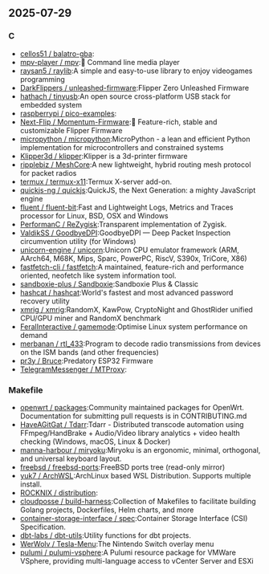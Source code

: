 ## 2025-07-29

### C

* [cellos51 / balatro-gba](https://github.com/cellos51/balatro-gba):
* [mpv-player / mpv](https://github.com/mpv-player/mpv):🎥 Command line media player
* [raysan5 / raylib](https://github.com/raysan5/raylib):A simple and easy-to-use library to enjoy videogames programming
* [DarkFlippers / unleashed-firmware](https://github.com/DarkFlippers/unleashed-firmware):Flipper Zero Unleashed Firmware
* [hathach / tinyusb](https://github.com/hathach/tinyusb):An open source cross-platform USB stack for embedded system
* [raspberrypi / pico-examples](https://github.com/raspberrypi/pico-examples):
* [Next-Flip / Momentum-Firmware](https://github.com/Next-Flip/Momentum-Firmware):🐬 Feature-rich, stable and customizable Flipper Firmware
* [micropython / micropython](https://github.com/micropython/micropython):MicroPython - a lean and efficient Python implementation for microcontrollers and constrained systems
* [Klipper3d / klipper](https://github.com/Klipper3d/klipper):Klipper is a 3d-printer firmware
* [ripplebiz / MeshCore](https://github.com/ripplebiz/MeshCore):A new lightweight, hybrid routing mesh protocol for packet radios
* [termux / termux-x11](https://github.com/termux/termux-x11):Termux X-server add-on.
* [quickjs-ng / quickjs](https://github.com/quickjs-ng/quickjs):QuickJS, the Next Generation: a mighty JavaScript engine
* [fluent / fluent-bit](https://github.com/fluent/fluent-bit):Fast and Lightweight Logs, Metrics and Traces processor for Linux, BSD, OSX and Windows
* [PerformanC / ReZygisk](https://github.com/PerformanC/ReZygisk):Transparent implementation of Zygisk.
* [ValdikSS / GoodbyeDPI](https://github.com/ValdikSS/GoodbyeDPI):GoodbyeDPI — Deep Packet Inspection circumvention utility (for Windows)
* [unicorn-engine / unicorn](https://github.com/unicorn-engine/unicorn):Unicorn CPU emulator framework (ARM, AArch64, M68K, Mips, Sparc, PowerPC, RiscV, S390x, TriCore, X86)
* [fastfetch-cli / fastfetch](https://github.com/fastfetch-cli/fastfetch):A maintained, feature-rich and performance oriented, neofetch like system information tool.
* [sandboxie-plus / Sandboxie](https://github.com/sandboxie-plus/Sandboxie):Sandboxie Plus & Classic
* [hashcat / hashcat](https://github.com/hashcat/hashcat):World's fastest and most advanced password recovery utility
* [xmrig / xmrig](https://github.com/xmrig/xmrig):RandomX, KawPow, CryptoNight and GhostRider unified CPU/GPU miner and RandomX benchmark
* [FeralInteractive / gamemode](https://github.com/FeralInteractive/gamemode):Optimise Linux system performance on demand
* [merbanan / rtl_433](https://github.com/merbanan/rtl_433):Program to decode radio transmissions from devices on the ISM bands (and other frequencies)
* [pr3y / Bruce](https://github.com/pr3y/Bruce):Predatory ESP32 Firmware
* [TelegramMessenger / MTProxy](https://github.com/TelegramMessenger/MTProxy):

### Makefile

* [openwrt / packages](https://github.com/openwrt/packages):Community maintained packages for OpenWrt. Documentation for submitting pull requests is in CONTRIBUTING.md
* [HaveAGitGat / Tdarr](https://github.com/HaveAGitGat/Tdarr):Tdarr - Distributed transcode automation using FFmpeg/HandBrake + Audio/Video library analytics + video health checking (Windows, macOS, Linux & Docker)
* [manna-harbour / miryoku](https://github.com/manna-harbour/miryoku):Miryoku is an ergonomic, minimal, orthogonal, and universal keyboard layout.
* [freebsd / freebsd-ports](https://github.com/freebsd/freebsd-ports):FreeBSD ports tree (read-only mirror)
* [yuk7 / ArchWSL](https://github.com/yuk7/ArchWSL):ArchLinux based WSL Distribution. Supports multiple install.
* [ROCKNIX / distribution](https://github.com/ROCKNIX/distribution):
* [cloudposse / build-harness](https://github.com/cloudposse/build-harness):Collection of Makefiles to facilitate building Golang projects, Dockerfiles, Helm charts, and more
* [container-storage-interface / spec](https://github.com/container-storage-interface/spec):Container Storage Interface (CSI) Specification.
* [dbt-labs / dbt-utils](https://github.com/dbt-labs/dbt-utils):Utility functions for dbt projects.
* [WerWolv / Tesla-Menu](https://github.com/WerWolv/Tesla-Menu):The Nintendo Switch overlay menu
* [pulumi / pulumi-vsphere](https://github.com/pulumi/pulumi-vsphere):A Pulumi resource package for VMWare VSphere, providing multi-language access to vCenter Server and ESXi
